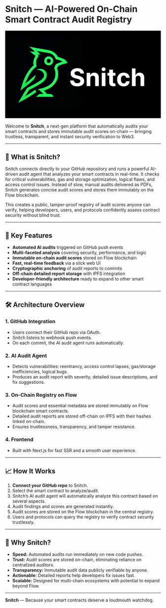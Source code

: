 # Snitch — AI-Powered On-Chain Smart Contract Audit Registry
<img src="./cover-image.png" alt="Cover Image">

Welcome to **Snitch**, a next-gen platform that automatically audits your smart contracts and stores immutable audit scores on-chain — bringing trustless, transparent, and instant security verification to Web3.

---

## 🚀 What is Snitch?

Snitch connects directly to your GitHub repository and runs a powerful AI-driven audit agent that analyzes your smart contracts in real-time. It checks for critical vulnerabilities, gas and storage optimization, logical flaws, and access control issues. Instead of slow, manual audits delivered as PDFs, Snitch generates concise audit scores and stores them immutably on the Flow blockchain.

This creates a public, tamper-proof registry of audit scores anyone can verify, helping developers, users, and protocols confidently assess contract security without blind trust.

---

## 🧩 Key Features

* **Automated AI audits** triggered on GitHub push events
* **Multi-faceted analysis** covering security, performance, and logic
* **Immutable on-chain audit scores** stored on Flow blockchain
* **Fast, real-time feedback** via a slick web UI
* **Cryptographic anchoring** of audit reports to commits
* **Off-chain detailed report storage** with IPFS integration
* **Developer-friendly architecture** ready to expand to other smart contract languages

---

## 🛠️ Architecture Overview

### 1. GitHub Integration

* Users connect their GitHub repo via OAuth.
* Snitch listens to webhook push events.
* On each commit, the AI audit agent runs automatically.

### 2. AI Audit Agent

* Detects vulnerabilities: reentrancy, access control lapses, gas/storage inefficiencies, logical bugs.
* Produces an audit report with severity, detailed issue descriptions, and fix suggestions.

### 3. On-Chain Registry on Flow

* Audit scores and essential metadata are stored immutably on Flow blockchain smart contracts.
* Detailed audit reports are stored off-chain on IPFS with their hashes linked on-chain.
* Ensures trustlessness, transparency, and tamper resistance.

### 4. Frontend

* Built with Next.js for fast SSR and a smooth user experience.

---

## 📈 How It Works

1. **Connect your GitHub repo** to Snitch.
2. Select the smart contract to analyze/audit.
3. Snitch’s AI audit agent will automatically analyze this contract based on several aspects.
4. Audit findings and scores are generated instantly.
5. Audit scores are stored on the Flow blockchain in the central registry.
6. Users and protocols can query the registry to verify contract security trustlessly.

---

## 🎯 Why Snitch?

* **Speed:** Automated audits run immediately on new code pushes.
* **Trust:** Audit scores are stored on-chain, eliminating reliance on centralized auditors.
* **Transparency:** Immutable audit data publicly verifiable by anyone.
* **Actionable:** Detailed reports help developers fix issues fast.
* **Scalable:** Designed for multi-chain ecosystems with potential to expand beyond Flow.


---

**Snitch** — Because your smart contracts deserve a loudmouth watchdog.
